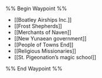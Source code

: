 %% Begin Waypoint %%
- [[Boatley Airships Inc.]]
- [[Frost Shepherds]]
- [[Merchants of Naven]]
- [[New Yunaean government]]
- [[People of Towns End]]
- [[Religious Missionaries]]
- [[St. Pigeonation’s magic school]]

%% End Waypoint %%

